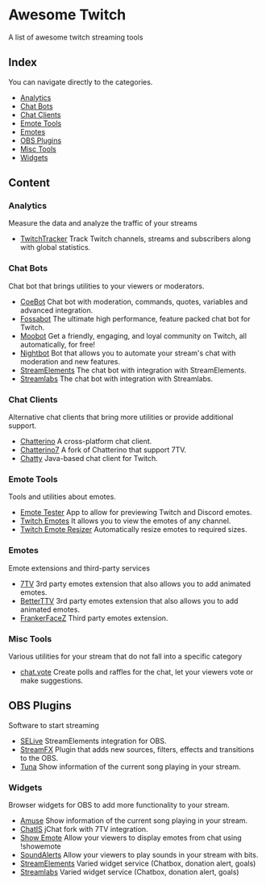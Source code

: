 # Awesome Twitch
A list of awesome twitch streaming tools

## Index

You can navigate directly to the categories.
- [Analytics](#analytics)
- [Chat Bots](#chat-bots)
- [Chat Clients](#chat-clients)
- [Emote Tools](#emote-tools)
- [Emotes](#emotes)
- [OBS Plugins](#obs-plugins)
- [Misc Tools](#misc-tools)
- [Widgets](#widgets)

## Content

### Analytics

Measure the data and analyze the traffic of your streams

- [TwitchTracker](https://twitchtracker.com/) Track Twitch channels, streams and subscribers along with global statistics.

### Chat Bots

Chat bot that brings utilities to your viewers or moderators.

- [CoeBot](https://www.coebot.tv/) Chat bot with moderation, commands, quotes, variables and advanced integration.
- [Fossabot](https://fossabot.com/) The ultimate high performance, feature packed chat bot for Twitch.
- [Moobot](https://moo.bot/) Get a friendly, engaging, and loyal community on Twitch, all automatically, for free!
- [Nightbot](https://nightbot.tv/) Bot that allows you to automate your stream's chat with moderation and new features.
- [StreamElements](https://streamelements.com/) The chat bot with integration with StreamElements. 
- [Streamlabs](https://streamlabs.com/es-es/cloudbot) The chat bot with integration with Streamlabs. 

### Chat Clients

Alternative chat clients that bring more utilities or provide additional support.

- [Chatterino](https://chatterino.com/) A cross-platform chat client.
- [Chatterino7](https://github.com/SevenTV/chatterino7) A fork of Chatterino that support 7TV.
- [Chatty](https://chatty.github.io/) Java-based chat client for Twitch.

### Emote Tools

Tools and utilities about emotes.

- [Emote Tester](https://levi506.net/emote-tester/) App to allow for previewing Twitch and Discord emotes.
- [Twitch Emotes](https://twitchemotes.com/) It allows you to view the emotes of any channel.
- [Twitch Emote Resizer](https://tma02.github.io/twitch-emote-resizer/) Automatically resize emotes to required sizes.

### Emotes

Emote extensions and third-party services

- [7TV](https://7tv.app/) 3rd party emotes extension that also allows you to add animated emotes.  
- [BetterTTV](https://betterttv.com/) 3rd party emotes extension that also allows you to add animated emotes.  
- [FrankerFaceZ](https://www.frankerfacez.com/) Third party emotes extension.  

### Misc Tools

Various utilities for your stream that do not fall into a specific category

- [chat.vote](https://chat.vote/) Create polls and raffles for the chat, let your viewers vote or make suggestions.

## OBS Plugins

Software to start streaming

- [SELive](https://streamelements.com/selive) StreamElements integration for OBS.
- [StreamFX](https://obsproject.com/forum/resources/streamfx-for-obs%C2%AE-studio.578/) Plugin that adds new sources, filters, effects and transitions to the OBS.
- [Tuna](https://obsproject.com/forum/resources/tuna.843/) Show information of the current song playing in your stream.

### Widgets

Browser widgets for OBS to add more functionality to your stream.

- [Amuse](https://6klabs.com/amuse) Show information of the current song playing in your stream.
- [ChatIS](https://chatis.is2511.com/) jChat fork with 7TV integration.
- [Show Emote](https://show-emote.sammwy.com) Allow your viewers to display emotes from chat using !showemote
- [SoundAlerts](https://soundalerts.com/) Allow your viewers to play sounds in your stream with bits.
- [StreamElements](https://streamelements.com/) Varied widget service (Chatbox, donation alert, goals)
- [Streamlabs](https://streamlabs.com/es-es/cloudbot) Varied widget service (Chatbox, donation alert, goals)
